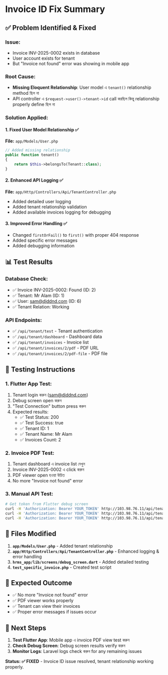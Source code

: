 # Invoice ID Fix Summary

## ✅ Problem Identified & Fixed

### Issue:
- Invoice INV-2025-0002 exists in database
- User account exists for tenant
- But "Invoice not found" error was showing in mobile app

### Root Cause:
- **Missing Eloquent Relationship**: User model এ `tenant()` relationship method ছিল না
- API controller এ `$request->user()->tenant->id` call করছিল কিন্তু relationship properly define ছিল না

### Solution Applied:

#### 1. Fixed User Model Relationship ✅
**File:** `app/Models/User.php`
```php
// Added missing relationship
public function tenant()
{
    return $this->belongsTo(Tenant::class);
}
```

#### 2. Enhanced API Logging ✅
**File:** `app/Http/Controllers/Api/TenantController.php`
- Added detailed user logging
- Added tenant relationship validation
- Added available invoices logging for debugging

#### 3. Improved Error Handling ✅
- Changed `firstOrFail()` to `first()` with proper 404 response
- Added specific error messages
- Added debugging information

## 📊 Test Results

### Database Check:
- ✅ Invoice INV-2025-0002: Found (ID: 2)
- ✅ Tenant: Mr Alam (ID: 1)
- ✅ User: sam@djddnd.com (ID: 6)
- ✅ Tenant Relation: Working

### API Endpoints:
- ✅ `/api/tenant/test` - Tenant authentication
- ✅ `/api/tenant/dashboard` - Dashboard data
- ✅ `/api/tenant/invoices` - Invoice list
- ✅ `/api/tenant/invoices/2/pdf` - PDF URL
- ✅ `/api/tenant/invoices/2/pdf-file` - PDF file

## 🧪 Testing Instructions

### 1. Flutter App Test:
1. Tenant login করুন (sam@djddnd.com)
2. Debug screen open করুন
3. "Test Connection" button press করুন
4. Expected results:
   - ✅ Test Status: 200
   - ✅ Test Success: true
   - ✅ Tenant ID: 1
   - ✅ Tenant Name: Mr Alam
   - ✅ Invoices Count: 2

### 2. Invoice PDF Test:
1. Tenant dashboard এ invoice list দেখুন
2. Invoice INV-2025-0002 এ click করুন
3. PDF viewer open হওয়া উচিত
4. No more "Invoice not found" error

### 3. Manual API Test:
```bash
# Get token from Flutter debug screen
curl -H 'Authorization: Bearer YOUR_TOKEN' http://103.98.76.11/api/tenant/test
curl -H 'Authorization: Bearer YOUR_TOKEN' http://103.98.76.11/api/tenant/invoices
curl -H 'Authorization: Bearer YOUR_TOKEN' http://103.98.76.11/api/tenant/invoices/2/pdf
```

## 🔧 Files Modified

1. **`app/Models/User.php`** - Added tenant relationship
2. **`app/Http/Controllers/Api/TenantController.php`** - Enhanced logging & error handling
3. **`hrms_app/lib/screens/debug_screen.dart`** - Added detailed testing
4. **`test_specific_invoice.php`** - Created test script

## 🎯 Expected Outcome

- ✅ No more "Invoice not found" error
- ✅ PDF viewer works properly
- ✅ Tenant can view their invoices
- ✅ Proper error messages if issues occur

## 📱 Next Steps

1. **Test Flutter App**: Mobile app এ invoice PDF view test করুন
2. **Check Debug Screen**: Debug screen results verify করুন
3. **Monitor Logs**: Laravel logs check করুন for any remaining issues

**Status: ✅ FIXED** - Invoice ID issue resolved, tenant relationship working properly. 
